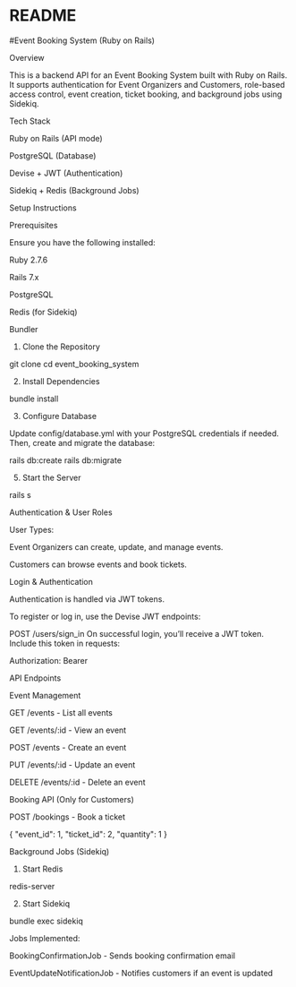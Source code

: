 # README

#Event Booking System (Ruby on Rails)

Overview

This is a backend API for an Event Booking System built with Ruby on Rails. It supports authentication for Event Organizers and Customers, role-based access control, event creation, ticket booking, and background jobs using Sidekiq.

Tech Stack

Ruby on Rails (API mode)

PostgreSQL (Database)

Devise + JWT (Authentication)

Sidekiq + Redis (Background Jobs)



Setup Instructions

Prerequisites

Ensure you have the following installed:

Ruby 2.7.6

Rails 7.x

PostgreSQL

Redis (for Sidekiq)

Bundler

1. Clone the Repository

git clone 
cd event_booking_system

2. Install Dependencies

bundle install

3. Configure Database

Update config/database.yml with your PostgreSQL credentials if needed.
Then, create and migrate the database:

rails db:create
rails db:migrate


5. Start the Server

rails s



Authentication & User Roles

User Types:

Event Organizers can create, update, and manage events.

Customers can browse events and book tickets.

Login & Authentication

Authentication is handled via JWT tokens.

To register or log in, use the Devise JWT endpoints:

POST /users/sign_in 
On successful login, you’ll receive a JWT token. Include this token in requests:

Authorization: Bearer <token>

API Endpoints

Event Management 

GET /events - List all events

GET /events/:id - View an event

POST /events - Create an event

PUT /events/:id - Update an event

DELETE /events/:id - Delete an event

Booking API (Only for Customers)

POST /bookings - Book a ticket

{
  "event_id": 1,
  "ticket_id": 2,
  "quantity": 1
}

Background Jobs (Sidekiq)

1. Start Redis

redis-server

2. Start Sidekiq

bundle exec sidekiq

Jobs Implemented:

BookingConfirmationJob - Sends booking confirmation email

EventUpdateNotificationJob - Notifies customers if an event is updated
